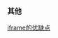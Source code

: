 ### 其他

<div><a href="https://github.com/Michael-lzg/weekly-interview/issues/5" target="blank">iframe的优缺点</a></div>
